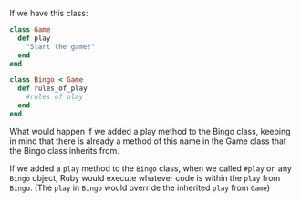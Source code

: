 If we have this class:

```Ruby
class Game
  def play
    "Start the game!"
  end
end

class Bingo < Game
  def rules_of_play
    #rules of play
  end
end
```

What would happen if we added a play method to the Bingo class, keeping in mind that there is already a method of this name in the Game class that the Bingo class inherits from.

If we added a `play` method to the `Bingo` class, when we called `#play` on any `Bingo` object, Ruby would execute whatever code is within the `play` from `Bingo`. (The `play` in `Bingo` would override the inherited `play` from `Game`)

